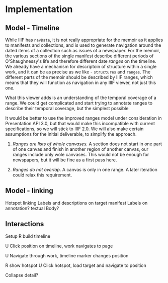 # Implementation

## Model - Timeline

While IIIF has `navDate`, it is not really appropriate for the memoir as it applies to manifests and collections, and is used to generate navigation around the dated items of a collection such as issues of a newspaper. For the memoir, the various sections of the single manifest describe different periods of O'Shaughnessy's life and therefore different date *ranges* on the timeline. We already have a mechanism for descriptoin of structure within a single work, and it can be as precise as we like - `structures` and `ranges`. The different parts of the memoir should be described by IIIF ranges, which means that they will function as navigation in any IIIF viewer, not just this one.

What this viewer adds is an understanding of the temporal coverage of a range. We could get complicated and start trying to annotate ranges to describe their temporal coverage, but the simplest possible

It would be better to use the improved ranges model under consideration in Presentation API 3.0, but that would make this incompatible with current specifications, so we will stick to IIIF 2.0. We will also make certain assumptions for the initial deliverable, to simplify the approach.

1. *Ranges are lists of whole canvases.* A section does not start in one part of one canvas and finish in another region of another canvas, our ranges include only wole canvases. This would not be enough for newspapers, but it will be fine as a first pass here.

2. *Ranges do not overlap.* A canvas is only in one range. A later iteration could relax this requirement.

## Model - linking

Hotspot linking
Labels and descriptions on target manifest
Labels on annotation? textual Body?


## Interactions

Setup
R build timeline

U Click position on timeline, work navigates to page

U Navigate through work, timeline marker changes position

R show hotspot
U Click hotspot, load target and navigate to position

Collapse detail?
